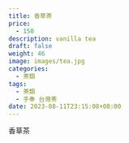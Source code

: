 ```yaml
---
title: 香草茶
price:
  - 150
description: vanilla tea
draft: false
weight: 46
image: images/tea.jpg
categories:
  - 茶類
tags:
  - 茶類
  - 手奉 台灣茶
date: 2023-08-11T23:15:08+08:00
---
```


 香草茶
